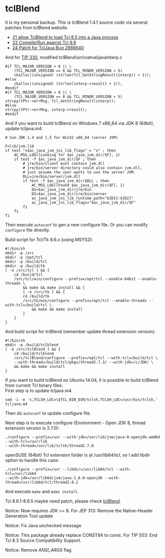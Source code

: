 tclBlend
===== 

It is my personal backup. This is tclBlend 1.4.1 source code via several
patches from tclBlend website.

* [21 allow TclBlend to load Tcl 8.5 into a Java process](http://sourceforge.net/p/tcljava/patches/21/)
* [22 Compile/​Run against Tcl 8.6](http://sourceforge.net/p/tcljava/patches/22/)
* [24 Patch for TclJava Bug 2866640](http://sourceforge.net/p/tcljava/patches/24/)

And for [TIP 330](http://www.tcl.tk/cgi-bin/tct/tip/330.html),
modified tclBlend\src\native\javaInterp.c

    #if TCL_MAJOR_VERSION > 8 || \
        (TCL_MAJOR_VERSION == 8 && TCL_MINOR_VERSION > 5)
        ckalloc((unsigned) (strlen(Tcl_GetStringResult(interp)) + 1));
    #else
        ckalloc((unsigned) (strlen(interp->result) + 1));
    #endif
    #if TCL_MAJOR_VERSION > 8 || \
        (TCL_MAJOR_VERSION == 8 && TCL_MINOR_VERSION > 5)
    strcpy(tPtr->errMsg, Tcl_GetStringResult(interp));
    #else
    strcpy(tPtr->errMsg, interp->result);
    #endif

And if you want to build tclBlend on Windows 7 x86_64 via JDK 8 (64bit), update tcljava.m4:

    # Sun JDK 1.4 and 1.5 for Win32 x86_64 (server JVM)

    F=lib/jvm.lib
    if test "x$ac_java_jvm_jni_lib_flags" = "x" ; then
        AC_MSG_LOG([Looking for $ac_java_jvm_dir/$F], 1)
        if test -f $ac_java_jvm_dir/$F ; then
            # jre/bin/client must contain jvm.dll
            # jre/bin/server directory could also contain jvm.dll,
            # just assume the user wants to use the server JVM.
            DLL=jre/bin/server/jvm.dll
            if test -f $ac_java_jvm_dir/$DLL ; then
                AC_MSG_LOG([Found $ac_java_jvm_dir/$F], 1)
                D1=$ac_java_jvm_dir/jre/bin
                D2=$ac_java_jvm_dir/jre/bin/server
                ac_java_jvm_jni_lib_runtime_path="${D1}:${D2}"
                ac_java_jvm_jni_lib_flags="$ac_java_jvm_dir/$F"
            fi
        fi
    fi 

Then execute `autoconf` to gen a new configure file.
Or you can modify `configure` file directly.

Build script for Tcl/Tk 8.6.x (using MSYS2):

    #!/bin/sh
    mkdir -p /src
    mkdir -p /opt/tcl
    mkdir -p /build/tcl
    mkdir -p /build/tk
    [ -e /src/tcl ] && {
        cd /build/tcl
        /src/tcl/win/configure --prefix=/opt/tcl --enable-64bit --enable-threads \
            && make && make install && {
            [ -e /src/tk ] && {
            cd /build/tk
            /src/tk/win/configure --prefix=/opt/tcl --enable-threads --with-tcl=/build/tcl \
                && make && make install
            }
        }
    }

And build script for tclBlend (remember update thread extension version):

    #!/bin/sh
    mkdir -p /build/tclblend
    [ -e /src/tclBlend ] && {
        cd /build/tclblend
        /src/tclBlend/configure --prefix=/opt/tcl --with-tcl=/build/tcl \
        --with-thread=/build/tcl/pkgs/thread2.7.3/ --with-jdk=/c/JDK/ \
        && make && make install
    }
    

If you want to build tclBlend on Ubuntu 14.04, it is possible to build tclBlend from current Tcl binary files:  
First step is to update tcljava.m4.

    sed -i -e 's,TCLSH_LOC=\$TCL_BIN_DIR/tclsh,TCLSH_LOC=/usr/bin/tclsh,' tcljava.m4

Then do `autoconf` to update configure file.

Next step is to execute configure (Environment - Open JDK 8, thread extension version is 2.7.0):

    ./configure --prefix=/usr --with-jdk=/usr/lib/jvm/java-8-openjdk-amd64 --with-tcl=/usr/lib
    --with-thread=/usr/lib/tcltk/thread2.7.0

openSUSE (64bit) Tcl extension folder is at /usr/lib64/tcl,
so I add libdir option to handle this case:

    ./configure --prefix=/usr --libdir=/usr/lib64/tcl --with-tcl=/usr/lib64
    --with-jdk=/usr/lib64/jvm/java-1.8.0-openjdk --with-thread=/usr/lib64/tcl/thread2.8.2

And execute `make` and `make install`.

Tcl 8.6.1-8.6.5 maybe need patch, please check [tclBlend](http://wiki.tcl.tk/1313).

Notice:
Now requires JDK >= 8.
For JEP 313: Remove the Native-Header Generation Tool update

Notice:
Fix Java unchecked message

Notice:
This package already replace CONST84 to const.
For TIP 503: End Tcl 8.3 Source Compatibility Support.

Notice:
Remove _ANSI_ARGS_ flag

